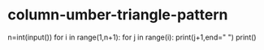 # column-umber-triangle-pattern
n=int(input())
for i in range(1,n+1):
    for j in range(i):
        print(j+1,end=" ")
    print()
    
